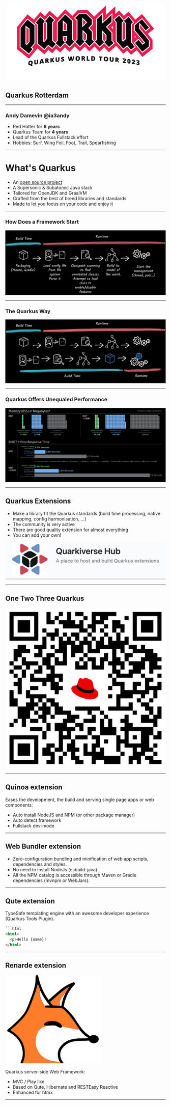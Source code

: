 ![Quarkus](./assets/worldtour.png)
## Quarkus Rotterdam

---

### Andy Damevin @ia3andy

- Red Hatter for **6 years**
- Quarkus Team for **4 years**
- Lead of the Quarkus Fullstack effort
- Hobbies: Surf, Wing Foil, Foot, Trail, Spearfishing

---
# What's Quarkus

-  An [open source project](https://quarkus.io/community/)
-  A Supersonic & Subatomic Java stack
- Tailored for OpenJDK and GraalVM
- Crafted from the best of breed libraries and standards
- Made to let you focus on your code and enjoy it

---

### How Does a Framework Start

![Framework](assets/framework-start.png)

---
### The Quarkus Way

![Framework](assets/quarkus-start.png)

---
### Quarkus Offers Unequaled Performance

![Quarkus Metrics](assets/quarkus-metrics.png)

---
## Quarkus Extensions

- &shy;<!-- .element: class="fragment" -->Make a library fit the Quarkus standards (build time processing, native mapping, config harmonisation, …) 
- &shy;<!-- .element: class="fragment" -->The community is very active
- &shy;<!-- .element: class="fragment" -->There are good quality extension for almost everything
- &shy;<!-- .element: class="fragment" -->You can add your own! 

![Quarkiverse Hub](assets/quarkiverse-hub.png)  <!-- .element height="40%" width="40%" class="fragment"  -->

---

## One Two Three Quarkus
![](assets/one-two-three-quarkus.png)<!-- .element height="30%" width="30%" background="white" -->


---
## Quinoa extension

Eases the development, the build and serving single page apps or web components:
- &shy;<!-- .element: class="fragment" -->Auto install NodeJS and NPM (or other package manager)
- &shy;<!-- .element: class="fragment" -->Auto detect framework
- &shy;<!-- .element: class="fragment" -->Fullstack dev-mode

---
## Web Bundler extension

- &shy;<!-- .element: class="fragment" -->Zero-configuration bundling and minification of web app scripts, dependencies and styles.
- &shy;<!-- .element: class="fragment" -->No need to install NodeJs (esbuild-java).
- &shy;<!-- .element: class="fragment" -->All the NPM catalog is accessible through Maven or Gradle dependencies (mvnpm or WebJars).

---
## Qute extension

TypeSafe templating engine with an awesome developer experience (Quarkus Tools Plugin).

```html
```html
<html>
  <p>Hello {name}! 
</html>
```

---

## Renarde extension

![renarde head](assets/renarde-head.svg)

Quarkus server-side Web Framework:
- &shy;<!-- .element: class="fragment" -->MVC / Play like
- &shy;<!-- .element: class="fragment" -->Based on Qute, Hibernate and RESTEasy Reactive
- &shy;<!-- .element: class="fragment" -->Enhanced for htmx

---

